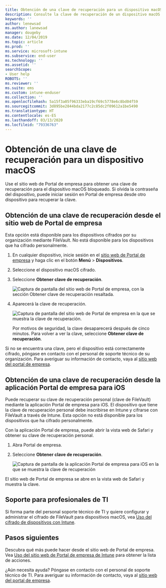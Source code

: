 ```yaml
---
title: Obtención de una clave de recuperación para un dispositivo macOS desde el sitio web de Portal de empresa de Intune
description: Consulte la clave de recuperación de un dispositivo macOS inscrito y administrado.
keywords: ''
author: lenewsad
ms.author: lanewsad
manager: dougeby
ms.date: 12/04/2019
ms.topic: article
ms.prod: ''
ms.service: microsoft-intune
ms.subservice: end-user
ms.technology: ''
ms.assetid: ''
searchScope:
- User help
ROBOTS: ''
ms.reviewer: ''
ms.suite: ems
ms.custom: intune-enduser
ms.collection: ''
ms.openlocfilehash: 5a15f3a05f96333eba19cf69c5778e6c8bd04f59
ms.sourcegitcommit: 3d895be2844bda2177c2c85dc2f09612a1be5490
ms.translationtype: HT
ms.contentlocale: es-ES
ms.lasthandoff: 03/13/2020
ms.locfileid: "79336763"
---
```

# <a name="get-a-recovery-key-for-a-macos-device"></a>Obtención de una clave de recuperación para un dispositivo macOS

Use el sitio web de Portal de empresa para obtener una clave de recuperación para el dispositivo macOS bloqueado. Si olvida la contraseña del dispositivo, puede iniciar sesión en Portal de empresa desde otro dispositivo para recuperar la clave.  

## <a name="get-recovery-key-from-company-portal-website"></a>Obtención de una clave de recuperación desde el sitio web de Portal de empresa

Esta opción está disponible para los dispositivos cifrados por su organización mediante FileVault. No está disponible para los dispositivos que ha cifrado personalmente.

1. En cualquier dispositivo, inicie sesión en el [sitio web de Portal de empresa](https://portal.manage.microsoft.com) y haga clic en el botón **Menú** > **Dispositivos**.  
2. Seleccione el dispositivo macOS cifrado.  
3. Seleccione **Obtener clave de recuperación**.  

    ![Captura de pantalla del sitio web de Portal de empresa, con la sección Obtener clave de recuperación resaltada.](./media/1907-recovery2-cpweb-intune.PNG)  

4. Aparecerá la clave de recuperación.

    ![Captura de pantalla del sitio web de Portal de empresa en la que se muestra la clave de recuperación.](./media/1907-recovery-cpweb-intune.PNG)  

    Por motivos de seguridad, la clave desaparecerá después de cinco minutos. Para volver a ver la clave, seleccione **Obtener clave de recuperación**.

Si no se encuentra una clave, pero el dispositivo está correctamente cifrado, póngase en contacto con el personal de soporte técnico de su organización. Para averiguar su información de contacto, vaya al [sitio web del portal de empresa](https://go.microsoft.com/fwlink/?linkid=2010980).  

## <a name="get-recovery-key-from-company-portal-app-for-ios"></a>Obtención de una clave de recuperación desde la aplicación Portal de empresa para iOS

Puede recuperar su clave de recuperación personal (clave de FileVault) mediante la aplicación Portal de empresa para iOS. El dispositivo que tiene la clave de recuperación personal debe inscribirse en Intune y cifrarse con FileVault a través de Intune. Esta opción no está disponible para los dispositivos que ha cifrado personalmente. 

Con la aplicación Portal de empresa, puede abrir la vista web de Safari y obtener su clave de recuperación personal. 

1. Abra Portal de empresa.
2. Seleccione **Obtener clave de recuperación**.

    ![Captura de pantalla de la aplicación Portal de empresa para iOS en la que se muestra la clave de recuperación](./media/get-recovery-key-cpweb-02.png)  

El sitio web de Portal de empresa se abre en la vista web de Safari y muestra la clave. 

## <a name="it-pro-support"></a>Soporte para profesionales de TI

Si forma parte del personal soporte técnico de TI y quiere configurar y administrar el cifrado de FileVault para dispositivos macOS, vea [Uso del cifrado de dispositivos con Intune](/intune/protect/encrypt-devices).

## <a name="next-steps"></a>Pasos siguientes

Descubra qué más puede hacer desde el sitio web de Portal de empresa. Vea [Uso del sitio web de Portal de empresa de Intune](using-the-intune-company-portal-website.md) para obtener la lista de acciones.  

¿Aún necesita ayuda? Póngase en contacto con el personal de soporte técnico de TI. Para averiguar su información de contacto, vaya al [sitio web del portal de empresa](https://go.microsoft.com/fwlink/?linkid=2010980).  
